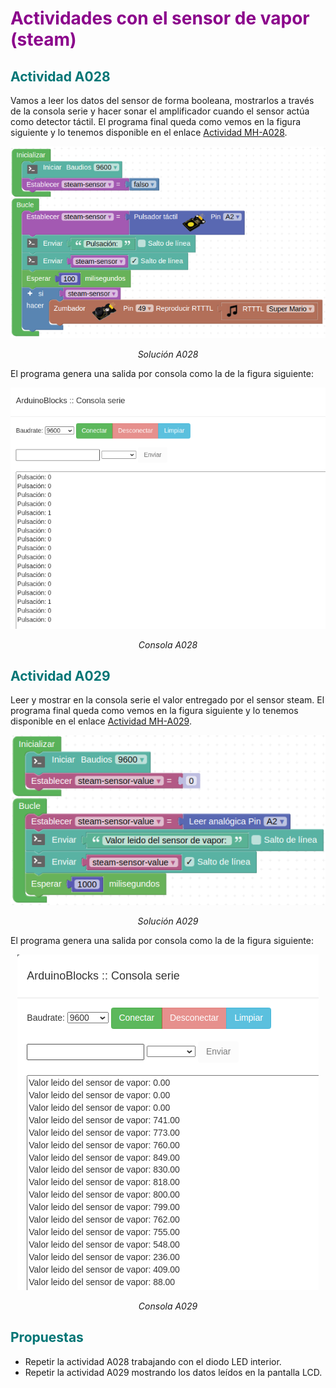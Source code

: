 # <FONT COLOR=#8B008B>Actividades con el sensor de vapor (steam)</font>

## <FONT COLOR=#007575>**Actividad A028**</font>
Vamos a leer los datos del sensor de forma booleana, mostrarlos a través de la consola serie y hacer sonar el amplificador cuando el sensor actúa como detector táctil. El programa final queda como vemos en la figura siguiente y lo tenemos disponible en el enlace [Actividad MH-A028](../programas/MH-A028.abp).

<center>

![Solución A028](../img/actividades/A028.png)

*Solución A028*

</center>

El programa genera una salida por consola como la de la figura siguiente:

<center>

![Consola A028](../img/actividades/A028C.png)

*Consola A028*

</center>

## <FONT COLOR=#007575>**Actividad A029**</font>
Leer y mostrar en la consola serie el valor entregado por el sensor steam. El programa final queda como vemos en la figura siguiente y lo tenemos disponible en el enlace [Actividad MH-A029](../programas/MH-A029.abp).

<center>

![Solución A029](../img/actividades/A029.png)

*Solución A029*

</center>

El programa genera una salida por consola como la de la figura siguiente:

<center>

![Consola A029](../img/actividades/A029C.png)

*Consola A029*

</center>

## <FONT COLOR=#007575>Propuestas</font>

* Repetir la actividad A028 trabajando con el diodo LED interior.
* Repetir la actividad A029 mostrando los datos leídos en la pantalla LCD.
